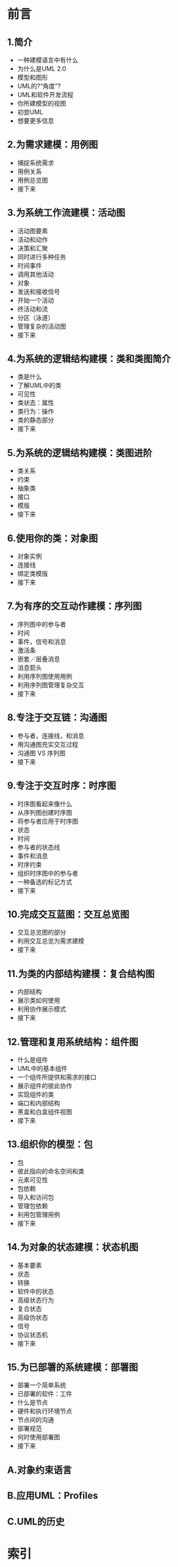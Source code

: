 # 前言

## 1.简介
+ 一种建模语言中有什么
+ 为什么是UML 2.0
+ 模型和图形
+ UML的?“角度”?
+ UML和软件开发流程
+ 你所建模型的视图
+ 初尝UML
+ 想要更多信息

## 2.为需求建模：用例图
+ 捕捉系统需求
+ 用例关系
+ 用例总览图
+ 接下来

## 3.为系统工作流建模：活动图
+ 活动图要素
+ 活动和动作
+ 决策和汇聚
+ 同时进行多种任务
+ 时间事件
+ 调用其他活动
+ 对象
+ 发送和接收信号
+ 开始一个活动
+ 终活动和流
+ 分区（泳道）
+ 管理复杂的活动图
+ 接下来

## 4.为系统的逻辑结构建模：类和类图简介
+ 类是什么
+ 了解UML中的类
+ 可见性
+ 类状态：属性
+ 类行为：操作
+ 类的静态部分
+ 接下来

## 5.为系统的逻辑结构建模：类图进阶
+ 类关系
+ 约束
+ 抽象类
+ 接口
+ 模版
+ 接下来

## 6.使用你的类：对象图
+ 对象实例
+ 连接线
+ 绑定类模版
+ 接下来

## 7.为有序的交互动作建模：序列图
+ 序列图中的参与者
+ 时间
+ 事件，信号和消息
+ 激活条
+ 嵌套／层叠消息
+ 消息箭头
+ 利用序列图使用用例
+ 利用序列图管理复杂交互
+ 接下来

## 8.专注于交互链：沟通图
+ 参与者，连接线，和消息
+ 用沟通图充实交互过程
+ 沟通图 VS 序列图
+ 接下来

## 9.专注于交互时序：时序图
+ 时序图看起来像什么
+ 从序列图创建时序图
+ 将参与者应用于时序图
+ 状态
+ 时间
+ 参与者的状态线
+ 事件和消息
+ 时序约束
+ 组织时序图中的参与者
+ 一种备选的标记方式
+ 接下来

## 10.完成交互蓝图：交互总览图
+ 交互总览图的部分
+ 利用交互总览为需求建模
+ 接下来

## 11.为类的内部结构建模：复合结构图
+ 内部结构
+ 展示类如何使用
+ 利用协作展示模式
+ 接下来

## 12.管理和复用系统结构：组件图
+ 什么是组件
+ UML中的基本组件
+ 一个组件所提供和需求的接口
+ 展示组件的彼此协作
+ 实现组件的类
+ 端口和内部结构
+ 黑盒和白盒组件视图
+ 接下来

## 13.组织你的模型：包
+ 包
+ 彼此指向的命名空间和类
+ 元素可见性
+ 包依赖
+ 导入和访问包
+ 管理包依赖
+ 利用包管理用例
+ 接下来

## 14.为对象的状态建模：状态机图
+ 基本要素
+ 状态
+ 转换
+ 软件中的状态
+ 高级状态行为
+ 复合状态
+ 高级伪状态
+ 信号
+ 协议状态机
+ 接下来

## 15.为已部署的系统建模：部署图
+ 部署一个简单系统
+ 已部署的软件：工件
+ 什么是节点
+ 硬件和执行环境节点
+ 节点间的沟通
+ 部署规范
+ 何时使用部署图
+ 接下来

## A.对象约束语言

## B.应用UML：Profiles

## C.UML的历史

# 索引